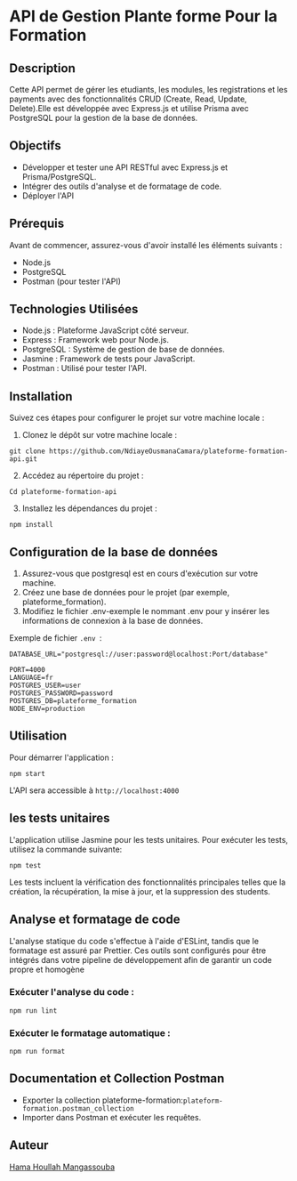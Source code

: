 # API de Gestion Plante forme Pour la Formation

## Description

Cette API permet de gérer les etudiants, les modules, les registrations et les payments avec des fonctionnalités CRUD (Create, Read, Update, Delete).Elle est développée avec Express.js et utilise Prisma avec PostgreSQL pour la gestion de la base de données.

## Objectifs

- Développer et tester une API RESTful avec Express.js et Prisma/PostgreSQL.
- Intégrer des outils d'analyse et de formatage de code.
- Déployer l'API

## Prérequis

Avant de commencer, assurez-vous d'avoir installé les éléments suivants :

- Node.js
- PostgreSQL
- Postman (pour tester l'API)

## Technologies Utilisées

- Node.js : Plateforme JavaScript côté serveur.
- Express : Framework web pour Node.js.
- PostgreSQL : Système de gestion de base de données.
- Jasmine : Framework de tests pour JavaScript.
- Postman : Utilisé pour tester l'API.

## Installation

Suivez ces étapes pour configurer le projet sur votre machine locale :

1. Clonez le dépôt sur votre machine locale :

```
git clone https://github.com/NdiayeOusmanaCamara/plateforme-formation-api.git

```

2. Accédez au répertoire du projet :

```
Cd plateforme-formation-api
```

3. Installez les dépendances du projet :

```
npm install
```

## Configuration de la base de données

1. Assurez-vous que postgresql est en cours d'exécution sur votre machine.
2. Créez une base de données pour le projet (par exemple, plateforme_formation).
3. Modifiez le fichier .env-exemple le nommant .env pour y insérer les informations de connexion à la base de données.

Exemple de fichier `.env `:

```
DATABASE_URL="postgresql://user:password@localhost:Port/database"

PORT=4000
LANGUAGE=fr
POSTGRES_USER=user
POSTGRES_PASSWORD=password
POSTGRES_DB=plateforme_formation
NODE_ENV=production
```

## Utilisation

Pour démarrer l'application :

```
npm start
```

L'API sera accessible à `http://localhost:4000`

## les tests unitaires

L'application utilise Jasmine pour les tests unitaires. Pour exécuter les tests, utilisez la commande suivante:

```
npm test
```

Les tests incluent la vérification des fonctionnalités principales telles que la création, la récupération, la mise à jour, et la suppression des students.

## Analyse et formatage de code

L'analyse statique du code s'effectue à l'aide d'ESLint, tandis que le formatage est assuré par Prettier. Ces outils sont configurés pour être intégrés dans votre pipeline de développement afin de garantir un code propre et homogène

### Exécuter l'analyse du code :

```
npm run lint
```

### Exécuter le formatage automatique :

```
npm run format
```

## Documentation et Collection Postman

- Exporter la collection plateforme-formation:`plateform-formation.postman_collection`
- Importer dans Postman et exécuter les requêtes.

## Auteur


[Hama Houllah Mangassouba ](https://https://github.com/Mangassouba)
